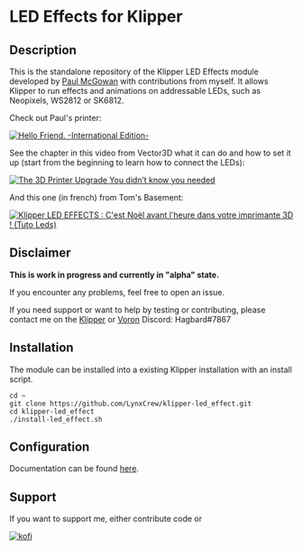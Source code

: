 # LED Effects for Klipper

## Description

This is the standalone repository of the Klipper LED Effects module developed by [Paul McGowan](https://github.com/mental405) with contributions from myself.
It allows Klipper to run effects and animations on addressable LEDs, such as Neopixels, WS2812 or SK6812.

Check out Paul's printer:

[![Hello Friend. -International Edition-](https://i3.ytimg.com/vi/-VpZTDSu1-8/hqdefault.jpg)](https://www.youtube.com/watch?v=-VpZTDSu1-8)

See the chapter in this video from Vector3D what it can do and how to set it up (start from the beginning to learn how to connect the LEDs):

[![The 3D Printer Upgrade You didn’t know you needed](https://i3.ytimg.com/vi/14LC8Tcd_JQ/hqdefault.jpg)](https://youtu.be/14LC8Tcd_JQ?t=779)

And this one (in french) from Tom's Basement:

[![Klipper LED EFFECTS : C'est Noël avant l'heure dans votre imprimante 3D ! (Tuto Leds)](http://i3.ytimg.com/vi/6rGjlBjFhss/hqdefault.jpg)](https://www.youtube.com/watch?v=6rGjlBjFhss)

## Disclaimer
**This is work in progress and currently in "alpha" state.**

If you encounter any problems, feel free to open an issue.

If you need support or want to help by testing or contributing, please contact me on the [Klipper](https://discord.klipper3d.org/) or [Voron](https://discord.com/channels/460117602945990666/460172848565190667) Discord: Hagbard#7867

## Installation

The module can be installed into a existing Klipper installation with an install script. 

    cd ~
    git clone https://github.com/LynxCrew/klipper-led_effect.git
    cd klipper-led_effect
    ./install-led_effect.sh

## Configuration

Documentation can be found [here](docs/LED_Effect.md).

## Support
If you want to support me, either contribute code or 

[![kofi](https://img.shields.io/badge/buy%20me%20a%20coffee-donate-yellow.svg?style=flat-square)](https://ko-fi.com/Hagbard)
